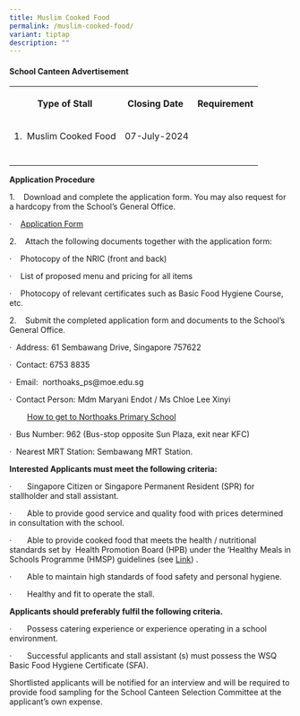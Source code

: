 ```yaml
---
title: Muslim Cooked Food
permalink: /muslim-cooked-food/
variant: tiptap
description: ""
---
```

<h4><strong>School Canteen Advertisement</strong></h4>
<p></p>
<table style="minWidth: 75px">
<colgroup>
<col>
<col>
<col>
</colgroup>
<tbody>
<tr>
<th rowspan="1" colspan="1">
<p><strong>Type of Stall</strong>
</p>
</th>
<th rowspan="1" colspan="1">
<p><strong>Closing Date&nbsp;</strong>
</p>
</th>
<th rowspan="1" colspan="1">
<p><strong>Requirement</strong>
</p>
</th>
</tr>
<tr>
<td rowspan="1" colspan="1">
<p>1.&nbsp; Muslim Cooked Food</p>
</td>
<td rowspan="1" colspan="1">
<p>07-July-2024</p>
</td>
<td rowspan="1" colspan="1">
<p></p>
</td>
</tr>
<tr>
<td rowspan="1" colspan="1">
<p></p>
</td>
<td rowspan="1" colspan="1">
<p></p>
</td>
<td rowspan="1" colspan="1">
<p></p>
</td>
</tr>
</tbody>
</table>
<p><strong>Application Procedure</strong>
</p>
<p>1.&nbsp;&nbsp;&nbsp; Download and complete the application form. You may
also request for a hardcopy from the School’s General Office.</p>
<p></p>
<p>·&nbsp;&nbsp;&nbsp; <a href="/files/Application_Form.pdf" rel="noopener noreferrer nofollow" target="_blank">Application Form</a>
</p>
<p></p>
<p></p>
<p>2.&nbsp;&nbsp;&nbsp; Attach the following documents together with the
application form:</p>
<p></p>
<p>·&nbsp;&nbsp;&nbsp; Photocopy of the NRIC (front and back)</p>
<p>·&nbsp;&nbsp;&nbsp; List of proposed menu and pricing for all items</p>
<p>·&nbsp;&nbsp;&nbsp; Photocopy of relevant certificates such as Basic Food
Hygiene Course, etc.</p>
<p>2.&nbsp;&nbsp;&nbsp; Submit the completed application form and documents
to the School’s General Office.</p>
<p></p>
<p>·&nbsp; Address: 61 Sembawang Drive, Singapore 757622</p>
<p>·&nbsp; Contact: 6753 8835</p>
<p>·&nbsp; Email:&nbsp; <a rel="noopener noreferrer nofollow" target="_blank">northoaks_ps@moe.edu.sg</a>
</p>
<p>·&nbsp; Contact Person: Mdm Maryani Endot / Ms Chloe Lee Xinyi</p>
<p></p>
<p>&nbsp;&nbsp;&nbsp;&nbsp;&nbsp;&nbsp;&nbsp; <u>How to get to Northoaks Primary School</u>
</p>
<p>·&nbsp; Bus Number: 962 (Bus-stop opposite Sun Plaza, exit near KFC)</p>
<p>·&nbsp; Nearest MRT Station: Sembawang MRT Station.</p>
<p></p>
<p><strong>Interested Applicants must meet the following criteria:</strong>
</p>
<p>·&nbsp;&nbsp;&nbsp;&nbsp;&nbsp;&nbsp; Singapore Citizen or Singapore Permanent
Resident (SPR) for stallholder and stall assistant.</p>
<p>·&nbsp;&nbsp;&nbsp;&nbsp;&nbsp;&nbsp; Able to provide good service and
quality food with prices determined in consultation with the school.</p>
<p>·&nbsp;&nbsp;&nbsp;&nbsp;&nbsp;&nbsp; Able to provide cooked food that
meets the health / nutritional standards set by&nbsp; Health Promotion
Board (HPB) under the ‘Healthy Meals in Schools Programme (HMSP) guidelines
(see <a href="https://www.hpb.gov.sg/schools/school-programmes/healthy-meals-in-schools-programme" rel="noopener noreferrer nofollow" target="_blank">Link</a>)
.</p>
<p>·&nbsp;&nbsp;&nbsp;&nbsp;&nbsp;&nbsp; Able to maintain high standards
of food safety and personal hygiene.</p>
<p>·&nbsp;&nbsp;&nbsp;&nbsp;&nbsp;&nbsp; Healthy and fit to operate the stall.</p>
<p></p>
<p><strong>Applicants should preferably fulfil the following criteria.</strong>
</p>
<p>·&nbsp;&nbsp;&nbsp;&nbsp;&nbsp;&nbsp; Possess catering experience or experience
operating in a school environment.</p>
<p>·&nbsp;&nbsp;&nbsp;&nbsp;&nbsp;&nbsp; Successful applicants and stall
assistant (s) must possess the WSQ Basic Food Hygiene Certificate (SFA).</p>
<p></p>
<p>Shortlisted applicants will be notified for an interview and will be required
to provide food sampling for the School Canteen Selection Committee at
the applicant’s own expense.</p>